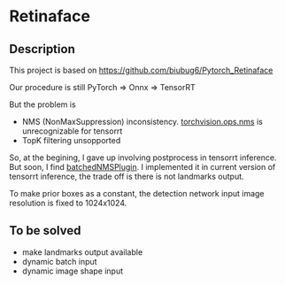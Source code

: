 
# Retinaface

## Description
This project is based on https://github.com/biubug6/Pytorch_Retinaface

Our procedure is still PyTorch => Onnx => TensorRT

But the problem is  

* NMS (NonMaxSuppression) inconsistency. [torchvision.ops.nms](https://pytorch.org/vision/stable/ops.html) is unrecognizable for tensorrt
* TopK filtering unsopported

So, at the begining, I gave up involving postprocess in tensorrt inference.
But soon, I find [batchedNMSPlugin](https://github.com/NVIDIA/TensorRT/blob/master/plugin/batchedNMSPlugin/README.md). I implemented it in current version of tensorrt inference, the trade off is there is not landmarks output.

To make prior boxes as a constant, the detection network input image resolution is fixed to 1024x1024.

## To be solved
* make landmarks output available
* dynamic batch input
* dynamic image shape input